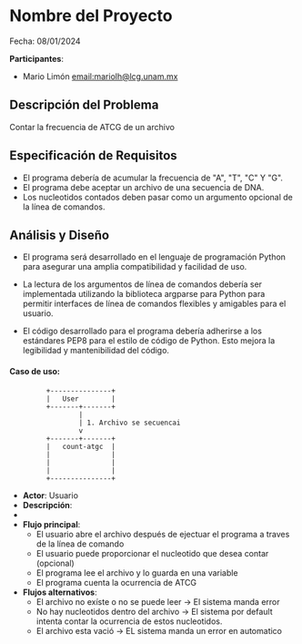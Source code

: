 # Nombre del Proyecto

Fecha: 08/01/2024

**Participantes**:

- Mario Limón <email:mariolh@lcg.unam.mx>

## Descripción del Problema

Contar la frecuencia de ATCG de un archivo 

## Especificación de Requisitos

+ El programa debería de acumular la frecuencia de "A", "T", "C" Y "G".
+ El programa debe aceptar un archivo de una secuencia de DNA.
+ Los nucleotidos contados deben pasar como un argumento opcional de la línea de comandos.

## Análisis y Diseño
+ El programa será desarrollado en el lenguaje de programación Python para asegurar una amplia compatibilidad y facilidad de uso.

+ La lectura de los argumentos de línea de comandos debería ser implementada utilizando la biblioteca argparse para Python para permitir interfaces de línea de comandos flexibles y amigables para el usuario.

+ El código desarrollado para el programa debería adherirse a los estándares PEP8 para el estilo de código de Python. Esto mejora la legibilidad y mantenibilidad del código.

#### Caso de uso: 

```
         +---------------+
         |   User        |
         +-------+-------+
                 |
                 | 1. Archivo se secuencai
                 v
         +-------+-------+
         |   count-atgc  |
         |               |
         |               |
         |               |
         +---------------+
```

- **Actor**: Usuario
- **Descripción**:
- 
- **Flujo principal**:
  + El usuario abre el archivo después de ejectuar el programa a traves de la línea de comando
  + El usuario puede proporcionar el nucleotido que desea contar (opcional)
  + El programa lee el archivo y lo guarda en una variable
  + El programa cuenta la ocurrencia de ATCG
- **Flujos alternativos**:
  + El archivo no exíste o no se puede leer -> El sistema manda error
  + No hay nucleotidos dentro del archivo -> El sistema por default intenta contar la ocurrencia de estos nucleotidos.
  + El archivo esta vació -> EL sistema manda un error en automatico
